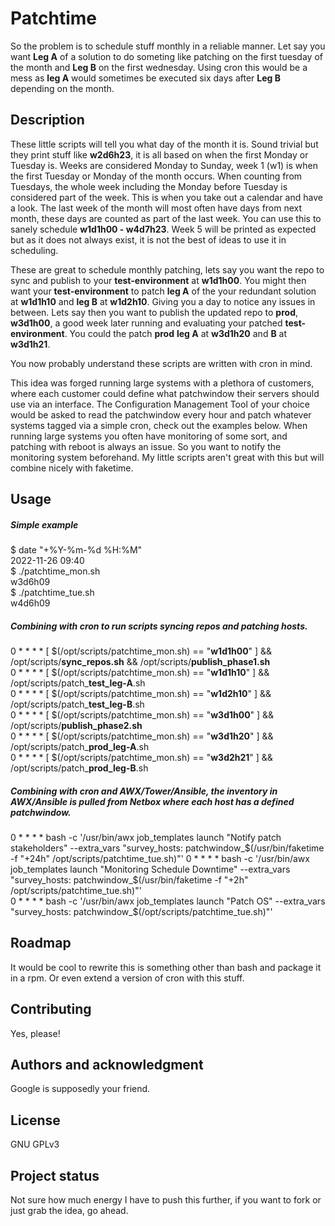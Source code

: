 # Patchtime
So the problem is to schedule stuff monthly in a reliable manner. Let say you want **Leg A** of a solution to do someting like patching on the first tuesday of the month and **Leg B** on the first wednesday. Using cron this would be a mess as **leg A** would sometimes be executed six days after **Leg B** depending on the month.

## Description
These little scripts will tell you what day of the month it is. Sound trivial but they print stuff like **w2d6h23**, it is all based on when the first Monday or Tuesday is. Weeks are considered Monday to Sunday, week 1 (w1) is when the first Tuesday or Monday of the month occurs. 
When counting from Tuesdays, the whole week including the Monday before Tuesday is considered part of the week. This is when you take out a calendar and have a look. The last week of the month will most often have days from next month, these days are counted as part of the last week.
You can use this to sanely schedule **w1d1h00 - w4d7h23**. Week 5 will be printed as expected but as it does not always exist, it is not the best of ideas to use it in scheduling.

These are great to schedule monthly patching, lets say you want the repo to sync and publish to your **test-environment** at **w1d1h00**. You might then want your **test-environment** to patch **leg A** of the your redundant solution at **w1d1h10** and **leg B** at **w1d2h10**. Giving you a day to notice any issues in between.
Lets say then you want to publish the updated repo to **prod**, **w3d1h00**, a good week later running and evaluating your patched **test-environment**. You could the patch **prod** **leg A** at **w3d1h20** and **B** at **w3d1h21**. 

You now probably understand these scripts are written with cron in mind.

This idea was forged running large systems with a plethora of customers, where each customer could define what patchwindow their servers should use via an interface.
The Configuration Management Tool of your choice would be asked to read the patchwindow every hour and patch whatever systems tagged via a simple cron, check out the examples below.
When running large systems you often have monitoring of some sort, and patching with reboot is always an issue. So you want to notify the monitoring system beforehand. My little scripts aren't great with this but will combine nicely with faketime.

## Usage
##### Simple example
$ date "+%Y-%m-%d %H:%M"  
2022-11-26 09:40  
$ ./patchtime_mon.sh  
w3d6h09  
$ ./patchtime_tue.sh  
w4d6h09  


##### Combining with cron to run scripts syncing repos and patching hosts.
0 * * * * [ $(/opt/scripts/patchtime_mon.sh) == "**w1d1h00**" ] && /opt/scripts/**sync_repos.sh** && /opt/scripts/**publish_phase1.sh**  
0 * * * * [ $(/opt/scripts/patchtime_mon.sh) == "**w1d1h10**" ] && /opt/scripts/patch_**test_leg-A**.sh  
0 * * * * [ $(/opt/scripts/patchtime_mon.sh) == "**w1d2h10**" ] && /opt/scripts/patch_**test_leg-B**.sh  
0 * * * * [ $(/opt/scripts/patchtime_mon.sh) == "**w3d1h00**" ] && /opt/scripts/**publish_phase2.sh**  
0 * * * * [ $(/opt/scripts/patchtime_mon.sh) == "**w3d1h20**" ] && /opt/scripts/patch_**prod_leg-A**.sh  
0 * * * * [ $(/opt/scripts/patchtime_mon.sh) == "**w3d2h21**" ] && /opt/scripts/patch_**prod_leg-B**.sh  


##### Combining with cron and AWX/Tower/Ansible, the inventory in AWX/Ansible is pulled from Netbox where each host has a defined patchwindow.
0 * * * * bash -c '/usr/bin/awx job_templates launch "Notify patch stakeholders" --extra_vars "survey_hosts: patchwindow_$(/usr/bin/faketime -f "+24h" /opt/scripts/patchtime_tue.sh)"'  
0 * * * * bash -c '/usr/bin/awx job_templates launch "Monitoring Schedule Downtime" --extra_vars "survey_hosts: patchwindow_$(/usr/bin/faketime -f "+2h" /opt/scripts/patchtime_tue.sh)"'  
0 * * * * bash -c '/usr/bin/awx job_templates launch "Patch OS" --extra_vars "survey_hosts: patchwindow_$(/opt/scripts/patchtime_tue.sh)"'  

## Roadmap
It would be cool to rewrite this is something other than bash and package it in a rpm. Or even extend a version of cron with this stuff.

## Contributing
Yes, please!

## Authors and acknowledgment
Google is supposedly your friend.

## License
GNU GPLv3

## Project status
Not sure how much energy I have to push this further, if you want to fork or just grab the idea, go ahead.
